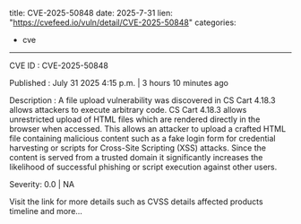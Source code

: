  
title: CVE-2025-50848
date: 2025-7-31
lien: "https://cvefeed.io/vuln/detail/CVE-2025-50848"
categories:
  - cve
---

CVE ID : CVE-2025-50848

Published :  July 31
2025
4:15 p.m. | 3 hours
10 minutes ago

Description : A file upload vulnerability was discovered in CS Cart 4.18.3
allows attackers to execute arbitrary code. CS Cart 4.18.3 allows unrestricted upload of HTML files
which are rendered directly in the browser when accessed. This allows an attacker to upload a crafted HTML file containing malicious content
such as a fake login form for credential harvesting or scripts for Cross-Site Scripting (XSS) attacks. Since the content is served from a trusted domain
it significantly increases the likelihood of successful phishing or script execution against other users.

Severity: 0.0 | NA

Visit the link for more details
such as CVSS details
affected products
timeline
and more...
